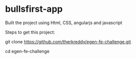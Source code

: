 # bullsfirst-app

Built the project using Html, CSS, angularjs and javascript

Steps to get this project:

git clone https://github.com/therkreddy/egen-fe-challenge.git

cd egen-fe-challenge
